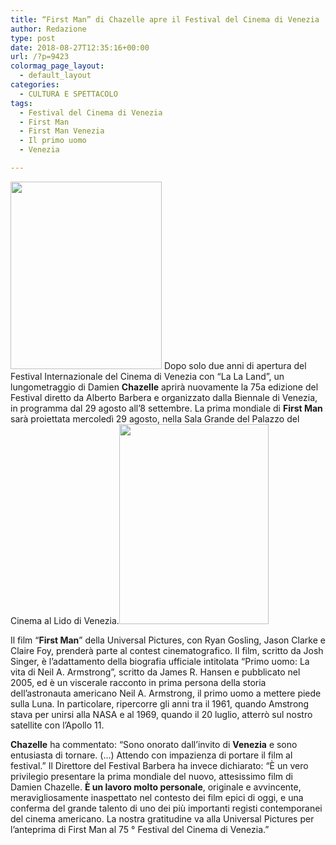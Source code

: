 ```yaml
---
title: “First Man” di Chazelle apre il Festival del Cinema di Venezia
author: Redazione
type: post
date: 2018-08-27T12:35:16+00:00
url: /?p=9423
colormag_page_layout:
  - default_layout
categories:
  - CULTURA E SPETTACOLO
tags:
  - Festival del Cinema di Venezia
  - First Man
  - First Man Venezia
  - Il primo uomo
  - Venezia

---
```

<img decoding="async" loading="lazy" class="size-medium wp-image-9425 alignleft" src="https://progressonline.it/wp-content/uploads/2018/08/1032x1278-event-list-venicefilmfestival-242x300.jpg" alt="" width="242" height="300" /> Dopo solo due anni di apertura del Festival Internazionale del Cinema di Venezia con &#8220;La La Land&#8221;, un lungometraggio di Damien **Chazelle** aprirà nuovamente la 75a edizione del Festival diretto da Alberto Barbera e organizzato dalla Biennale di Venezia, in programma dal 29 agosto all&#8217;8 settembre. La prima mondiale di **First Man** sarà proiettata mercoledì 29 agosto, nella Sala Grande del Palazzo del Cinema al Lido di Venezia.<img decoding="async" loading="lazy" class=" wp-image-9427 alignright" src="https://progressonline.it/wp-content/uploads/2018/08/il-primo-uomo-675x905-675x904-224x300.jpg" alt="" width="239" height="320" />

Il film &#8220;**First Man**&#8221; della Universal Pictures, con Ryan Gosling, Jason Clarke e Claire Foy, prenderà parte al contest cinematografico. Il film, scritto da Josh Singer, è l&#8217;adattamento della biografia ufficiale intitolata &#8220;Primo uomo: La vita di Neil A. Armstrong&#8221;, scritto da James R. Hansen e pubblicato nel 2005, ed è un viscerale racconto in prima persona della storia dell&#8217;astronauta americano Neil A. Armstrong, il primo uomo a mettere piede sulla Luna. In particolare, ripercorre gli anni tra il 1961, quando Amstrong stava per unirsi alla NASA e al 1969, quando il 20 luglio, atterrò sul nostro satellite con l&#8217;Apollo 11.

**Chazelle** ha commentato: &#8220;Sono onorato dall&#8217;invito di **Venezia** e sono entusiasta di tornare. (&#8230;) Attendo con impazienza di portare il film al festival.&#8221; Il Direttore del Festival Barbera ha invece dichiarato: &#8220;È un vero privilegio presentare la prima mondiale del nuovo, attesissimo film di Damien Chazelle. **È un lavoro molto personale**, originale e avvincente, meravigliosamente inaspettato nel contesto dei film epici di oggi, e una conferma del grande talento di uno dei più importanti registi contemporanei del cinema americano. La nostra gratitudine va alla Universal Pictures per l&#8217;anteprima di First Man al 75 ° Festival del Cinema di Venezia.&#8221;